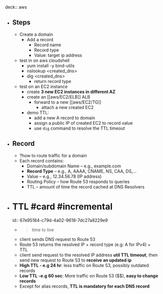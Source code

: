 deck:: aws

- ## Steps
	- Create a domain
		- Add a record
			- Record name
			- Record type
			- Value: target ip address
	- test in on aws cloudshell
		- yum install -y bind-utils
		- nslookup <created_dns>
		- dig <created_dns>
			- return record type
	- test on an EC2 instance
		- create **3 new EC2 instances in different AZ**
		- create an [[aws/EC2/ELB]] ALB
			- forward to a new [[aws/EC2/TG]]
				- attach a new created EC2
		- demo TTL:
			- add a new A record to domain
			- assign a public IP of created EC2 to record value
			- use `dig` command to resolve the TTL timeout
- ## Record
	- ?how to route traffic for a domain
	- Each record contains:
		- Domain/subdomain Name – e.g., example.com
		- **Record Type** – e.g., A, AAAA, CNAME, NS, CAA, DS,...
		- Value – e.g., 12.34.56.78 (IP address)
		- Routing Policy – how Route 53 responds to queries
		- TTL – amount of time the record cached at DNS Resolvers
- # TTL #card #incremental
  id:: 67e95184-c79d-4a02-9618-7dc27a8229e9
	- > time to live
	- client sends DNS request to Route 53
	- Route 53 returns the resolved IP + record type (e.g: A for IPv4) + TTL
	- client send request to the resolved IP address **util TTL timeout**, then send new request to Route 53 to **receive an updated ip**
	- **High TTL - e.g 24 hr**: less traffic on Route 53, possibly outdated records
	- **Low TTL -e.g 60 sec**: More traffic on Route 53 ($$), **easy to change records**
	- Except for alias records, **TTL is mandatory for each DNS record**